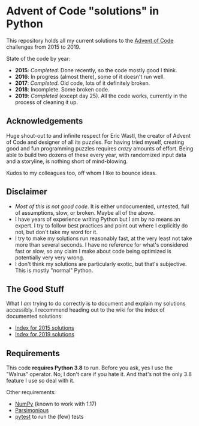 # Advent of Code "solutions" in Python

This repository holds all my current solutions to the [Advent of Code](https://adventofcode.com/) challenges from 2015 to 2019.

State of the code by year:

* **2015**: _Completed_. Done recently, so the code mostly good I think.
* **2016**: In progress (almost there), some of it doesn't run well.
* **2017**: _Completed_. Old code, lots of it definitely broken.
* **2018**: Incomplete. Some broken code.
* **2019**: _Completed_ (except day 25). All the code works, currently in the process of cleaning it up.

## Acknowledgements

Huge shout-out to and infinite respect for Eric Wastl, the creator of Advent of Code and designer of all its puzzles. For having tried myself, creating good and fun programming puzzles requires _crazy_ amounts of effort. Being able to build two dozens of these every year, with randomized input data and a storyline, is nothing short of mind-blowing.

Kudos to my colleagues too, off whom I like to bounce ideas.

## Disclaimer

* _Most of this is not good code_. It is either undocumented, untested, full of assumptions, slow, or broken. Maybe all of the above.
* I have years of experience writing Python but I am by no means an expert. I try to follow best practices and point out where I explicitly do not, but don't take my word for it.
* I try to make my solutions run reasonably fast, at the very least not take more than several seconds. I have no reference for what's considered fast or slow, so any claim I make about code being optimized is potentially very very wrong.
* I don't think my solutions are particularly exotic, but that's subjective. This is mostly "normal" Python.

## The Good Stuff

What I _am_ trying to do correctly is to document and explain my solutions accessibly. I recommend heading out to the wiki for the index of documented solutions:

* [Index for 2015 solutions](aoc_2015/docs/readme.md)
* [Index for 2019 solutions](aoc_2019/docs/readme.md)

## Requirements

This code **requires Python 3.8** to run. Before you ask, yes I use the "Walrus" operator. No, I don't care if you hate it. And that's not the only 3.8 feature I use so deal with it.

Other requirements:
* [NumPy](https://numpy.org/) (known to work with 1.17)
* [Parsimonious](https://pypi.org/project/parsimonious/)
* [pytest](https://docs.pytest.org/en/latest/) to run the (few) tests
